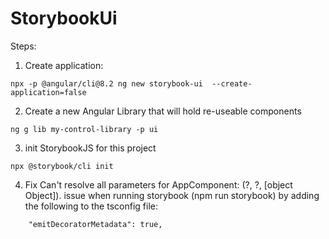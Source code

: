 # StorybookUi

Steps:

1. Create application: 
```
npx -p @angular/cli@8.2 ng new storybook-ui  --create-application=false
```

2. Create a new Angular Library that will hold re-useable components
```
ng g lib my-control-library -p ui
```

3. init StorybookJS for this project
```
npx @storybook/cli init
```

4. Fix Can't resolve all parameters for AppComponent: (?, ?, [object Object]). issue when running storybook (npm run storybook) by adding the following to the tsconfig file:
```
    "emitDecoratorMetadata": true,
```